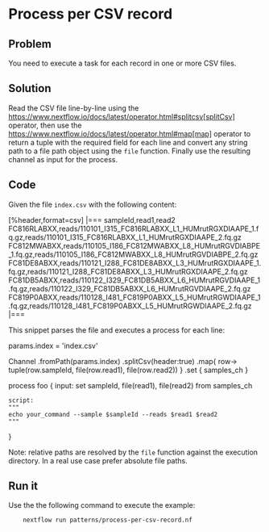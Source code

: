 # Process per CSV record

## Problem 

You need to execute a task for each record in one or more CSV files.

## Solution 

Read the CSV file line-by-line using the https://www.nextflow.io/docs/latest/operator.html#splitcsv[splitCsv] operator, then use the https://www.nextflow.io/docs/latest/operator.html#map[map] operator to return a tuple with the required field for each line and convert any string path to a file path object using the `file` function.
Finally use the resulting channel as input for the process. 

## Code

Given the file `index.csv` with the following content: 

[%header,format=csv]
|===
sampleId,read1,read2
FC816RLABXX,reads/110101_I315_FC816RLABXX_L1_HUMrutRGXDIAAPE_1.fq.gz,reads/110101_I315_FC816RLABXX_L1_HUMrutRGXDIAAPE_2.fq.gz
FC812MWABXX,reads/110105_I186_FC812MWABXX_L8_HUMrutRGVDIABPE_1.fq.gz,reads/110105_I186_FC812MWABXX_L8_HUMrutRGVDIABPE_2.fq.gz
FC81DE8ABXX,reads/110121_I288_FC81DE8ABXX_L3_HUMrutRGXDIAAPE_1.fq.gz,reads/110121_I288_FC81DE8ABXX_L3_HUMrutRGXDIAAPE_2.fq.gz
FC81DB5ABXX,reads/110122_I329_FC81DB5ABXX_L6_HUMrutRGVDIAAPE_1.fq.gz,reads/110122_I329_FC81DB5ABXX_L6_HUMrutRGVDIAAPE_2.fq.gz
FC819P0ABXX,reads/110128_I481_FC819P0ABXX_L5_HUMrutRGWDIAAPE_1.fq.gz,reads/110128_I481_FC819P0ABXX_L5_HUMrutRGWDIAAPE_2.fq.gz
|===

This snippet parses the file and executes a process for each line:

params.index = 'index.csv'

Channel
    .fromPath(params.index)
    .splitCsv(header:true)
    .map{ row-> tuple(row.sampleId, file(row.read1), file(row.read2)) }
    .set { samples_ch }

process foo {
    input:
    set sampleId, file(read1), file(read2) from samples_ch

    script:
    """
    echo your_command --sample $sampleId --reads $read1 $read2
    """
}


Note: relative paths are resolved by the `file` function against the execution directory. 
In a real use case prefer absolute file paths.

## Run it

Use the the following command to execute the example:


        nextflow run patterns/process-per-csv-record.nf


